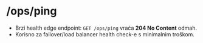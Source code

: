 # /ops/ping
- Brzi health edge endpoint: `GET /ops/ping` vraća **204 No Content** odmah.
- Korisno za failover/load balancer health check-e s minimalnim troškom.
